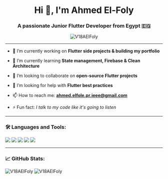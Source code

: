 <h1 align="center">Hi 👋, I'm Ahmed El-Foly</h1>
<h3 align="center">A passionate Junior Flutter Developer from Egypt 🇪🇬</h3>

<p align="center">
  <img src="https://komarev.com/ghpvc/?username=V18AElFoly&label=Profile%20views&color=0e75b6&style=flat" alt="V18AElFoly" />
</p>

---

- 🔭 I’m currently working on **Flutter side projects & building my portfolio**

- 🌱 I’m currently learning **State management, Firebase & Clean Architecture**

- 👯 I’m looking to collaborate on **open-source Flutter projects**

- 🤝 I’m looking for help with **Flutter best practices**

- 📫 How to reach me: **ahmed.elfole.pr.ieee@gmail.com**

- ⚡ Fun fact: *I talk to my code like it's going to listen*

---

### 🛠️ Languages and Tools:
<p align="left">
  <img src="https://img.shields.io/badge/Dart-0175C2?style=for-the-badge&logo=dart&logoColor=white"/>
  <img src="https://img.shields.io/badge/Flutter-02569B?style=for-the-badge&logo=flutter&logoColor=white"/>
  <img src="https://img.shields.io/badge/Firebase-FFCA28?style=for-the-badge&logo=firebase&logoColor=black"/>
  <img src="https://img.shields.io/badge/Visual%20Studio%20Code-0078d7?style=for-the-badge&logo=visual%20studio%20code&logoColor=white"/>
  <img src="https://img.shields.io/badge/Git-F05032?style=for-the-badge&logo=git&logoColor=white"/>
</p>

---

### 📈 GitHub Stats:
<p align="left">
  <img src="https://github-readme-stats.vercel.app/api?username=V18AElFoly&show_icons=true&theme=tokyonight" alt="V18AElFoly" />
  <img src="https://github-readme-streak-stats.herokuapp.com/?user=V18AElFoly&theme=tokyonight" alt="V18AElFoly" />
</p>
